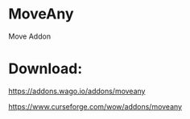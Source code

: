 # MoveAny
Move Addon



# Download:

https://addons.wago.io/addons/moveany

https://www.curseforge.com/wow/addons/moveany
